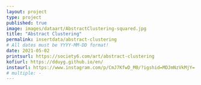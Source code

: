 ```yaml
---
layout: project
type: project
published: true
image: images/dataart/AbstractClustering-squared.jpg
title: "Abstract Clustering"
permalink: insertdata/abstract-clustering
# All dates must be YYYY-MM-DD format!
date: 2021-05-02
printsurl: https://society6.com/art/abstract-clustering
kofiurl: https://dduyg.github.io/en/
instaurl: https://www.instagram.com/p/CmJ7KfwD_M0/?igshid=MDJmNzVkMjY=
# multiple: -
---
```

